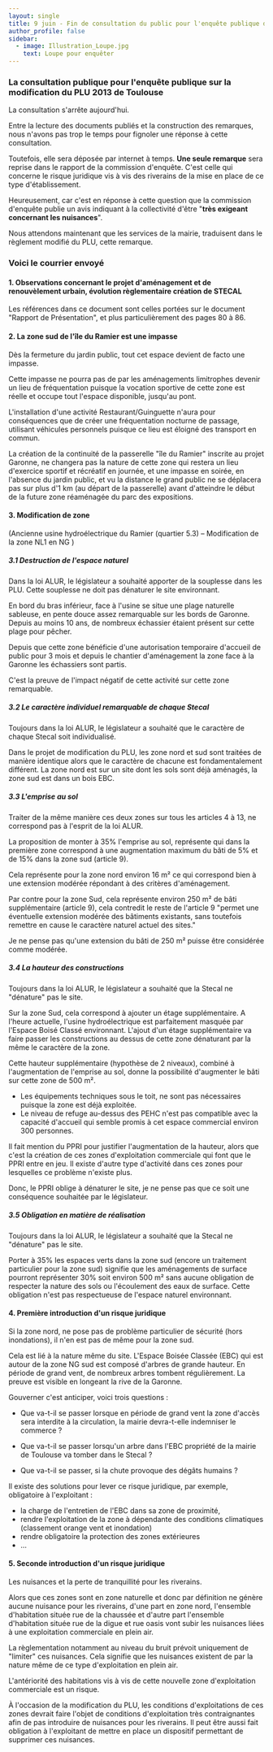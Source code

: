 ```yaml
---
layout: single
title: 9 juin - Fin de consultation du public pour l'enquête publique de modification du PLU
author_profile: false
sidebar:
  - image: Illustration_Loupe.jpg
    text: Loupe pour enquêter
---
```


### La consultation publique pour l'enquête publique sur la modification du PLU 2013 de Toulouse

La consultation s'arrête aujourd'hui.

Entre la lecture des documents publiés et la construction des remarques, nous n'avons pas trop
le temps pour fignoler une réponse à cette consultation.

Toutefois, elle sera déposée par internet à temps. **Une seule remarque** sera reprise dans le rapport de
la commission d'enquête. C'est celle qui concerne le risque juridique vis à vis des riverains
de la mise en place de ce type d'établissement.

Heureusement, car c'est en réponse à cette question que la commission d'enquête publie un avis indiquant à la
collectivité d'être "**très exigeant concernant les nuisances**".

Nous attendons maintenant que les services de la mairie, traduisent dans le règlement modifié du PLU, cette remarque.

### Voici le courrier envoyé

#### 1. Observations concernant le projet d'aménagement et de renouvèlement urbain, évolution règlementaire création de STECAL

Les références dans ce document sont celles portées sur le document "Rapport de Présentation", et plus particulièrement
des pages 80 à 86.

#### 2. La zone sud de l'île du Ramier est une impasse 

Dès la fermeture du jardin public, tout cet espace devient de facto une impasse.

Cette impasse ne pourra pas de par les aménagements limitrophes devenir un lieu de fréquentation puisque la vocation sportive
de cette zone est réelle et occupe tout l'espace disponible, jusqu'au pont.

L'installation d'une activité Restaurant/Guinguette n'aura pour conséquences que de créer une fréquentation nocturne
de passage, utilisant véhicules personnels puisque ce lieu est éloigné des transport en commun.

La création de la continuité de la passerelle "île du Ramier" inscrite au projet Garonne, ne changera pas la nature de cette zone
qui restera un lieu d'exercice sportif et récréatif en journée, et une impasse en soirée, en l'absence du jardin public, et vu la distance
le grand public ne se déplacera pas sur plus d'1 km (au départ de la passerelle) avant d'atteindre le début de la future zone réaménagée
du parc des expositions.


#### 3. Modification de zone

(Ancienne usine hydroélectrique du Ramier (quartier 5.3) – Modification de la zone NL1 en NG )

##### 3.1 Destruction de l'espace naturel

Dans la loi ALUR, le législateur a souhaité apporter de la souplesse dans les PLU. Cette souplesse ne doit pas dénaturer le site environnant.

En bord du bras inférieur, face à l'usine se situe une plage naturelle sableuse, en pente douce assez remarquable sur les bords
de Garonne. Depuis au moins 10 ans, de nombreux échassier étaient présent sur cette plage pour pêcher.

Depuis que cette zone bénéficie d'une autorisation temporaire d'accueil de public pour 3 mois et depuis le chantier d'aménagement
la zone face à la Garonne les échassiers sont partis.

C'est la preuve de l'impact négatif de cette activité sur cette zone remarquable.

##### 3.2 Le caractère individuel remarquable de chaque Stecal

Toujours dans la loi ALUR, le législateur a souhaité que le caractère de chaque Stecal soit individualisé.

Dans le projet de modification du PLU, les zone nord et sud sont traitées de manière identique alors que le caractère de chacune
est fondamentalement différent. La zone nord est sur un site dont les sols sont déjà aménagés, la zone sud est dans un bois EBC.

##### 3.3 L'emprise au sol

Traiter de la même manière ces deux zones sur tous les articles 4 à 13, ne correspond pas à l'esprit de la loi ALUR.

La proposition de monter à 35% l'emprise au sol, représente qui dans la première zone correspond à une augmentation
maximum du bâti de 5% et de 15% dans la zone sud (article 9).

Cela représente pour la zone nord environ 16 m² ce qui correspond bien à une extension modérée répondant
à des critères d'aménagement.

Par contre pour la zone Sud, cela représente environ 250 m² de bâti supplémentaire (article 9), cela contredit le reste de
l'article 9 "permet une éventuelle extension modérée des bâtiments existants, sans toutefois remettre en cause le caractère
naturel actuel des sites."

Je ne pense pas qu'une extension du bâti de 250 m² puisse être considérée comme modérée.

##### 3.4 La hauteur des constructions

Toujours dans la loi ALUR, le législateur a souhaité que la Stecal ne "dénature" pas le site.

Sur la zone Sud, cela correspond à ajouter un étage supplémentaire. A l'heure actuelle, l'usine hydroélectrique est parfaitement
masquée par l'Espace Boisé Classé environnant. L'ajout d'un étage supplémentaire va faire passer les constructions au dessus de
cette zone dénaturant par la même le caractère de la zone.

Cette hauteur supplémentaire (hypothèse de 2 niveaux), combiné à l'augmentation de l'emprise au sol, donne la possibilité d'augmenter
le bâti sur cette zone de 500 m².

- Les équipements techniques sous le toit, ne sont pas nécessaires puisque la zone est déjà exploitée.
- Le niveau de refuge au-dessus des PEHC n'est pas compatible avec la capacité d'accueil qui semble promis
à cet espace commercial environ 300 personnes.

Il fait mention du PPRI pour justifier l'augmentation de la hauteur, alors que c'est la création de ces zones d'exploitation
commerciale qui font que le PPRI entre en jeu. Il existe d'autre type d'activité dans ces zones pour lesquelles ce problème
n'existe plus.

Donc, le PPRI oblige à dénaturer le site, je ne pense pas que ce soit une conséquence souhaitée par le législateur.

##### 3.5 Obligation en matière de réalisation

Toujours dans la loi ALUR, le législateur a souhaité que la Stecal ne "dénature" pas le site.

Porter à 35% les espaces verts dans la zone sud (encore un traitement particulier pour la zone sud) signifie que les aménagements
de surface pourront représenter 30% soit environ 500 m² sans aucune obligation de respecter la nature des sols ou
l'écoulement des eaux de surface. Cette obligation n'est pas respectueuse de l'espace naturel environnant.

#### 4. Première introduction d'un risque juridique

Si la zone nord, ne pose pas de problème particulier de sécurité (hors inondations), il n'en est pas de même pour la zone sud.

Cela est lié à la nature même du site. L'Espace Boisée Classée (EBC) qui est autour de la zone NG sud est composé d'arbres de grande
hauteur. En période de grand vent, de nombreux arbres tombent régulièrement. La preuve est visible en longeant la rive de la Garonne.

Gouverner c'est anticiper, voici trois questions :

- Que va-t-il se passer lorsque en période de grand vent la zone d'accès sera interdite à la circulation, la mairie devra-t-elle indemniser
le commerce ?

- Que va-t-il se passer lorsqu'un arbre dans l'EBC propriété de la mairie de Toulouse va tomber dans le Stecal ?

- Que va-t-il se passer, si la chute provoque des dégâts humains ?

Il existe des solutions pour lever ce risque juridique, par exemple, obligatoire à l'exploitant :
 - la charge de l'entretien de l'EBC dans sa zone de proximité,
 - rendre l'exploitation de la zone à dépendante des conditions climatiques (classement orange vent et inondation)
 - rendre obligatoire la protection des zones extérieures
 - ...

#### 5. Seconde introduction d'un risque juridique

Les nuisances et la perte de tranquillité pour les riverains.

Alors que ces zones sont en zone naturelle et donc par définition ne génère aucune nuisance pour les riverains,
d'une part en zone nord, l'ensemble d'habitation située rue de la chaussée et d'autre part l'ensemble d'habitation située
rue de la digue et rue oasis vont subir les nuisances liées à une exploitation commerciale en plein air.

La règlementation notamment au niveau du bruit prévoit uniquement de "limiter" ces nuisances. Cela signifie que les nuisances existent
de par la nature même de ce type d'exploitation en plein air.

L'antériorité des habitations vis à vis de cette nouvelle zone d'exploitation commerciale est un risque.

À l'occasion de la modification du PLU, les conditions d'exploitations de ces zones devrait faire l'objet de conditions
d'exploitation très contraignantes afin de pas introduire de nuisances pour les riverains. Il peut être aussi fait obligation
à l'exploitant de mettre en place un dispositif permettant de supprimer ces nuisances.
